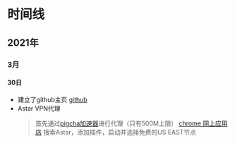 # 时间线
## 2021年
### 3月
#### 30日
* 建立了github主页 [github](https://github.com/mylu314)
* Astar VPN代理
    > 首先通过[pigcha加速器](http://pigcha.com/)进行代理（只有500M上限）
    > [chrome 网上应用店](https://chrome.google.com/webstore/category/extensions)
    > 搜索Astar，添加插件，启动并选择免费的US EAST节点
